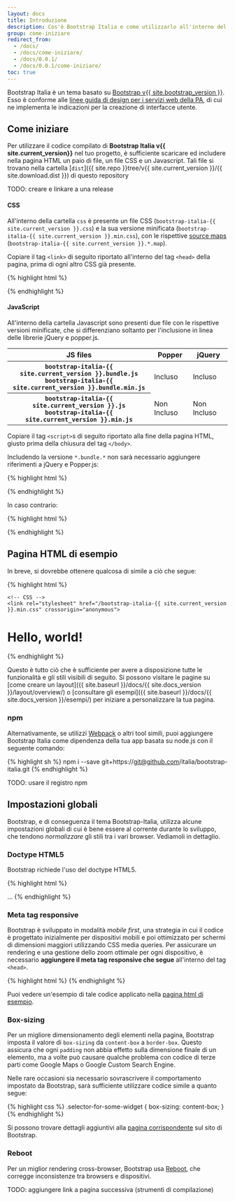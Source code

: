 ```yaml
---
layout: docs
title: Introduzione
description: Cos'è Bootstrap Italia e come utilizzarlo all'interno del tuo progetto
group: come-iniziare
redirect_from:
  - /docs/
  - /docs/come-iniziare/
  - /docs/0.0.1/
  - /docs/0.0.1/come-iniziare/
toc: true
---
```


Bootstrap Italia è un tema basato su [Bootstrap v{{ site.bootstrap_version }}](https://getbootstrap.com/docs/4.0/getting-started/introduction/).
Esso è conforme alle [linee guida di design per i servizi web della PA](https://design-italia.readthedocs.io/it/stable/index.html),
di cui ne implementa le indicazioni per la creazione di interfacce utente.

## Come iniziare

Per utilizzare il codice compilato di **Bootstrap Italia v{{ site.current_version}}** nel tuo progetto, è sufficiente
scaricare ed includere nella pagina HTML un paio di file, un file CSS e un Javascript. Tali file si trovano nella cartella
[`dist`]({{ site.repo }}tree/v{{ site.current_version }}/{{ site.download.dist }}) di questo repository

<div class="alert alert-warning" role="alert">
  TODO: creare e linkare a una release
</div>

#### CSS

All'interno della cartella `css` è presente un file CSS (`bootstrap-italia-{{ site.current_version }}.css`)
e la sua versione minificata (`bootstrap-italia-{{ site.current_version }}.min.css`), con le rispettive
[source maps](https://developers.google.com/web/tools/chrome-devtools/javascript/source-maps)
(`bootstrap-italia-{{ site.current_version }}.*.map`).

Copiare il tag `<link>` di seguito riportato all'interno del tag `<head>` della pagina, prima di ogni altro CSS già presente.

{% highlight html %}
<link rel="stylesheet" href="bootstrap-italia-{{ site.current_version }}.css" crossorigin="anonymous">
{% endhighlight %}

#### JavaScript

All'interno della cartella Javascript sono presenti due file con le rispettive versioni minificate, che si differenziano
soltanto per l'inclusione in linea delle librerie jQuery e popper.js.

<table class="table table-bordered">
  <thead>
    <tr>
      <th scope="col">JS files</th>
      <th scope="col">Popper</th>
      <th scope="col">jQuery</th>
    </tr>
  </thead>
  <tbody>
    <tr>
      <th scope="row">
        <div><code class="font-weight-normal text-nowrap">bootstrap-italia-{{ site.current_version }}.bundle.js</code></div>
        <div><code class="font-weight-normal text-nowrap">bootstrap-italia-{{ site.current_version }}.bundle.min.js</code></div>
      </th>
      <td class="text-success">Incluso</td>
      <td class="text-success">Incluso</td>
    </tr>
    <tr>
      <th scope="row">
        <div><code class="font-weight-normal text-nowrap">bootstrap-italia-{{ site.current_version }}.js</code></div>
        <div><code class="font-weight-normal text-nowrap">bootstrap-italia-{{ site.current_version }}.min.js</code></div>
      </th>
      <td class="bg-light text-muted">Non Incluso</td>
      <td class="bg-light text-muted">Non Incluso</td>
    </tr>
  </tbody>
</table>

Copiare il tag `<script>`s di seguito riportato alla fine della pagina HTML, giusto prima della chiusura del tag `</body>`.

Includendo la versione `*.bundle.*` non sarà necessario aggiungere riferimenti a jQuery e Popper.js:

{% highlight html %}
<script src="/bootstrap-italia-{{ site.current_version }}.bundle.min.js"></script>
{% endhighlight %}

In caso contrario:

{% highlight html %}
<script src="{{ site.cdn.jquery }}" integrity="{{ site.cdn.jquery_integrity }}" crossorigin="anonymous"></script>
<script src="{{ site.cdn.popper }}" integrity="{{ site.cdn.popper_integrity }}" crossorigin="anonymous"></script>
<script src="/bootstrap-italia-{{ site.current_version }}.min.js"></script>
{% endhighlight %}

## Pagina HTML di esempio

In breve, si dovrebbe ottenere qualcosa di simile a ciò che segue:

{% highlight html %}
<!doctype html>
<html lang="en">
  <head>
    <!-- Required meta tags -->
    <meta charset="utf-8">
    <meta name="viewport" content="width=device-width, initial-scale=1, shrink-to-fit=no">
    
    <!-- CSS -->
    <link rel="stylesheet" href="/bootstrap-italia-{{ site.current_version }}.min.css" crossorigin="anonymous">
  </head>
  <body>
    <h1>Hello, world!</h1>
    <!-- JS -->
    <script src="/bootstrap-italia-{{ site.current_version }}.bundle.min.js" crossorigin="anonymous"></script>
  </body>
</html>
{% endhighlight %}

Questo è tutto ciò che è sufficiente per avere a disposizione tutte le funzionalità e gli stili visibili di seguito.
Si possono visitare le pagine su [come creare un layout]({{ site.baseurl }}/docs/{{ site.docs_version }}/layout/overview/)
o [consultare gli esempi]({{ site.baseurl }}/docs/{{ site.docs_version }}/esempi/) per iniziare a personalizzare la tua pagina.

### npm

Alternativamente, se utilizzi [Webpack](https://webpack.github.io/) o altri tool simili, puoi aggiungere Bootstrap Italia
come dipendenza della tua app basata su node.js con il seguente comando:

{% highlight sh %}
npm i --save git+https://git@github.com/italia/bootstrap-italia.git
{% endhighlight %}

<div class="alert alert-warning" role="alert">
  TODO: usare il registro npm
</div>

## Impostazioni globali

Bootstrap, e di conseguenza il tema Bootstrap-Italia, utilizza alcune impostazioni globali di cui è bene essere al
corrente durante lo sviluppo, che tendono *normalizzare* gli stili tra i vari browser. Vediamoli in dettaglio.

### Doctype HTML5

Bootstrap richiede l'uso del doctype HTML5.

{% highlight html %}
<!doctype html>
<html lang="it">
  ...
</html>
{% endhighlight %}

### Meta tag responsive

Bootstrap è sviluppato in modalità *mobile first*, una strategia in cui il codice è progettato inizialmente per
dispositivi mobili e poi ottimizzato per schermi di dimensioni maggiori utilizzando CSS media queries.
Per assicurare un rendering e una gestione dello zoom ottimale per ogni dispositivo, è necessario **aggiungere
il meta tag responsive che segue** all'interno del tag `<head>`.

{% highlight html %}
<meta name="viewport" content="width=device-width, initial-scale=1, shrink-to-fit=no">
{% endhighlight %}

Puoi vedere un'esempio di tale codice applicato nella [pagina html di esempio](#pagina-html-di-esempio).

### Box-sizing

Per un migliore dimensionamento degli elementi nella pagina, Bootstrap imposta il valore di `box-sizing` da
`content-box` a `border-box`. Questo assicura che ogni `padding` non abbia effetto sulla dimensione finale di un
elemento, ma a volte può causare qualche problema con codice di terze parti come Google Maps o Google Custom Search Engine.

Nelle rare occasioni sia necessario sovrascrivere il comportamento impostato da Bootstrap, sarà sufficiente utilizzare codice simile a quanto segue:

{% highlight css %}
.selector-for-some-widget {
  box-sizing: content-box;
}
{% endhighlight %}

Si possono trovare dettagli aggiuntivi alla [pagina corrispondente](https://getbootstrap.com/docs/4.0/getting-started/introduction/#box-sizing) sul sito di Bootstrap.

### Reboot

Per un miglior rendering cross-browser, Bootstrap usa [Reboot](https://getbootstrap.com/docs/4.0/content/reboot/),
che corregge inconsistenze tra browsers e dispositivi.

<div class="alert alert-warning" role="alert">
  TODO: aggiungere link a pagina successiva (strumenti di compilazione)
</div>
